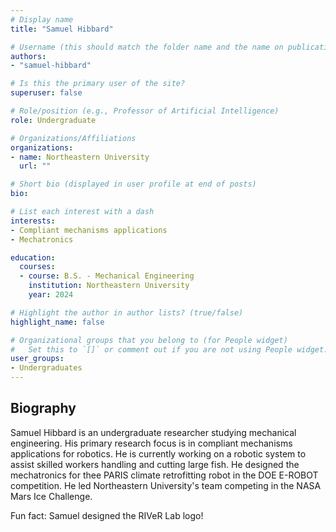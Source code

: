 ```yaml
---
# Display name
title: "Samuel Hibbard"

# Username (this should match the folder name and the name on publications)
authors:
- "samuel-hibbard"

# Is this the primary user of the site?
superuser: false

# Role/position (e.g., Professor of Artificial Intelligence)
role: Undergraduate

# Organizations/Affiliations
organizations:
- name: Northeastern University
  url: ""

# Short bio (displayed in user profile at end of posts)
bio:

# List each interest with a dash
interests:
- Compliant mechanisms applications
- Mechatronics

education:
  courses:
  - course: B.S. - Mechanical Engineering
    institution: Northeastern University
    year: 2024

# Highlight the author in author lists? (true/false)
highlight_name: false

# Organizational groups that you belong to (for People widget)
#   Set this to `[]` or comment out if you are not using People widget.
user_groups:
- Undergraduates
---
```


## Biography

Samuel Hibbard is an undergraduate researcher studying mechanical engineering. His primary research focus is in compliant mechanisms applications for robotics. He is currently working on a robotic system to assist skilled workers handling and cutting large fish. He designed the mechatronics for thee PARIS climate retrofitting robot in the DOE E-ROBOT competition. He led Northeastern University's team competing in the NASA Mars Ice Challenge.

Fun fact: Samuel designed the RIVeR Lab logo!
